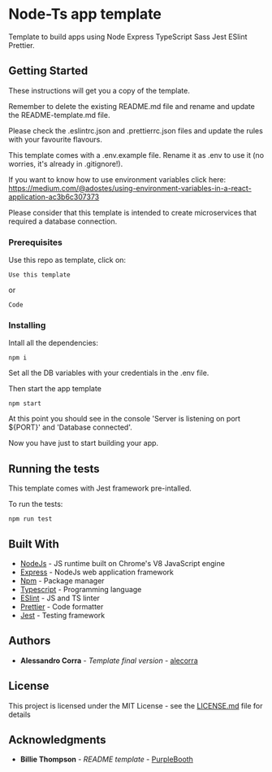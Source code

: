 # Node-Ts app template

Template to build apps using Node Express TypeScript Sass Jest ESlint Prettier.

## Getting Started

These instructions will get you a copy of the template.

Remember to delete the existing README.md file and rename and update the README-template.md file.

Please check the .eslintrc.json and .prettierrc.json files and update the rules with your favourite flavours.

This template comes with a .env.example file. Rename it as .env to use it (no worries, it's already in .gitignore!).

If you want to know how to use environment variables click here: https://medium.com/@adostes/using-environment-variables-in-a-react-application-ac3b6c307373

Please consider that this template is intended to create microservices that required a database connection.

### Prerequisites

Use this repo as template, click on:

```
Use this template
```

or

```
Code
```

### Installing

Intall all the dependencies:

```
npm i
```

Set all the DB variables with your credentials in the .env file.

Then start the app template

```
npm start
```

At this point you should see in the console 'Server is listening on port ${PORT}' and 'Database connected'.

Now you have just to start building your app.

## Running the tests

This template comes with Jest framework pre-intalled.

To run the tests:

```
npm run test
```

## Built With

* [NodeJs](https://nodejs.org/) - JS runtime built on Chrome's V8 JavaScript engine
* [Express](https://expressjs.com/) - NodeJs web application framework
* [Npm](https://www.npmjs.com/) - Package manager
* [Typescript](https://www.typescriptlang.org/) - Programming language
* [ESlint](https://eslint.org/) - JS and TS linter
* [Prettier](https://prettier.io/) - Code formatter
* [Jest](https://jestjs.io/) - Testing framework

## Authors

* **Alessandro Corra** - *Template final version* - [alecorra](https://github.com/alecorra)

## License

This project is licensed under the MIT License - see the [LICENSE.md](LICENSE.md) file for details

## Acknowledgments

* **Billie Thompson** - *README template* - [PurpleBooth](https://github.com/PurpleBooth)
